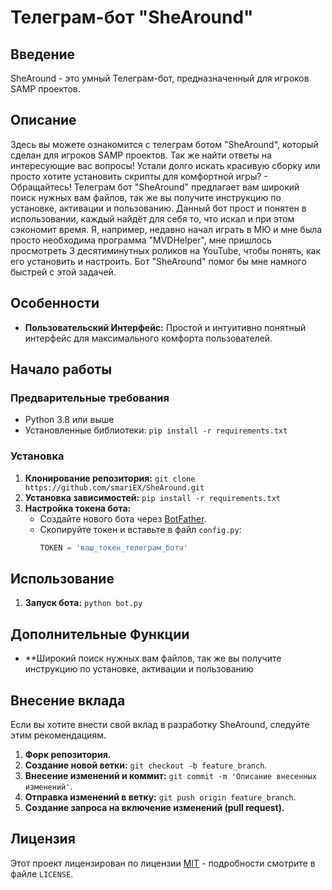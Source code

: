 # Телеграм-бот "SheAround"

## Введение

SheAround - это умный Телеграм-бот, предназначенный для игроков SAMP проектов.

## Описание 
Здесь вы можете ознакомится с телеграм ботом "SheAround", который сделан для игроков SAMP проектов. Так же найти ответы на интересующие вас вопросы!
Устали долго искать красивую сборку или просто хотите установить скрипты для комфортной игры? - Обращайтесь!
Телеграм бот "SheAround" предлагает вам широкий поиск нужных вам файлов, так же вы получите инструкцию по установке, активации и пользованию.
Данный бот прост и понятен в использовании, каждый найдëт для себя то, что искал и при этом сэкономит время.
Я, например, недавно начал играть в МЮ и мне была просто необходима программа "MVDHelper",
мне пришлось просмотреть 3 десятиминутных роликов на YouTube, чтобы понять, как его установить и настроить. Бот "SheAround" помог бы мне намного быстрей с этой задачей.

## Особенности

- **Пользовательский Интерфейс:** Простой и интуитивно понятный интерфейс для максимального комфорта пользователей.

## Начало работы

### Предварительные требования

- Python 3.8 или выше
- Установленные библиотеки: `pip install -r requirements.txt`

### Установка

1. **Клонирование репозитория:** `git clone https://github.com/smariEX/SheAround.git`
2. **Установка зависимостей:** `pip install -r requirements.txt`
3. **Настройка токена бота:**
   - Создайте нового бота через [BotFather](https://core.telegram.org/bots#botfather).
   - Скопируйте токен и вставьте в файл `config.py`:
     ```python
     TOKEN = 'ваш_токен_телеграм_бота'
     ```

## Использование

1. **Запуск бота:** `python bot.py`

## Дополнительные Функции

- **Широкий поиск нужных вам файлов, так же вы получите инструкцию по установке, активации и пользованию

## Внесение вклада

Если вы хотите внести свой вклад в разработку SheAround, следуйте этим рекомендациям.

1. **Форк репозитория.**
2. **Создание новой ветки:** `git checkout -b feature_branch`.
3. **Внесение изменений и коммит:** `git commit -m 'Описание внесенных изменений'`.
4. **Отправка изменений в ветку:** `git push origin feature_branch`.
5. **Создание запроса на включение изменений (pull request).**

## Лицензия

Этот проект лицензирован по лицензии [MIT](LICENSE) - подробности смотрите в файле `LICENSE`.
